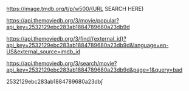 <!-- URL for image poster: -->
https://image.tmdb.org/t/p/w500/(URL SEARCH HERE)

<!-- URL for Fetching data: -->
https://api.themoviedb.org/3/movie/popular?api_key=2532129ebc283ab1884789680a23db9d

<!-- i dont know -->
https://api.themoviedb.org/3/find/{external_id}?api_key=2532129ebc283ab1884789680a23db9d&language=en-US&external_source=imdb_id


<!-- SEARCH QUERY -->
https://api.themoviedb.org/3/search/movie?api_key=2532129ebc283ab1884789680a23db9d&page=1&query=bad

<!-- API KEY -->
2532129ebc283ab1884789680a23db∫